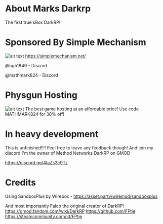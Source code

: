 # About Marks Darkrp
The first true sBox DarkRP!

# Sponsored By Simple Mechanism
![alt text](https://imgur.com/VfhjKvV.png)
https://simplemechanism.net/

@ugh1849 - Discord

@mathmark824 - Discord

# Physgun Hosting
![alt text](https://imgur.com/WjuqA5r.png)
The best game hosting at an affordable price! Use code MATHMARK824 for 30% off!

# In heavy development

This is unfinished!!!! Feel free to leave any feedback though! And join my discord I'm the owner of Method Networks DarkRP on GMOD

https://discord.gg/4taZs3c9Tz

# Credits

Using SandboxPlus by Wirebox - https://asset.party/wiremod/sandboxplus

And most importantly Falco the original creator of DarkRP!
https://gmod.fandom.com/wiki/DarkRP
https://github.com/FPtje
https://steamcommunity.com/id/FPtje
